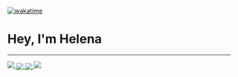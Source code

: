 [![wakatime](https://wakatime.com/badge/user/bb9daed1-2495-405d-99e2-908b672eb88a.svg)](https://wakatime.com/@bb9daed1-2495-405d-99e2-908b672eb88a)


<h1>Hey, I'm Helena</h1><hr>

<a href="https://github.com/anuraghazra/github-readme-stats">
  <img align="" src="https://github-readme-stats.vercel.app/api?username=helenalvp&theme=dark&show_icons=true" />
</a>


<a href="https://github.com/anuraghazra/github-readme-stats">
  <img align="center" src="https://github-readme-stats.vercel.app/api/wakatime?username=helenalvp&theme=dark" />
</a>
<a href="https://github.com/anuraghazra/github-readme-stats">
  <img align="center" src="https://github-readme-stats.vercel.app/api/top-langs/?username=helenalvp&layout=compact&theme=dark" />
</a>


<a href="https://github.com/anuraghazra/github-readme-stats">
  <img align="" src="https://github-readme-stats.vercel.app/api/pin/?username=helenalvp&repo=cart-checker&theme=dark" />
</a>




